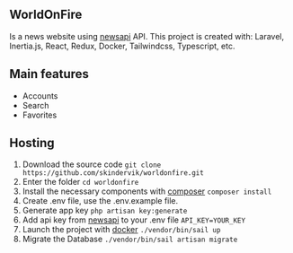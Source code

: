 ## WorldOnFire

Is a news website using [newsapi](https://newsapi.org/) API.
This project is created with:
Laravel, Inertia.js, React, Redux, Docker, Tailwindcss, Typescript, etc.

## Main features

-   Accounts
-   Search
-   Favorites

## Hosting

1. Download the source code
   `git clone https://github.com/skindervik/worldonfire.git`
2. Enter the folder
   `cd worldonfire`
3. Install the necessary components with [composer](https://getcomposer.org/download/)
   `composer install`
4. Create .env file, use the .env.example file.
5. Generate app key
   `php artisan key:generate`
6. Add api key from [newsapi](https://newsapi.org/) to your .env file
   `API_KEY=YOUR_KEY`
7. Launch the project with [docker](https://laravel.com/docs/8.x/sail)
   `./vendor/bin/sail up`
8. Migrate the Database
   `./vendor/bin/sail artisan migrate`
